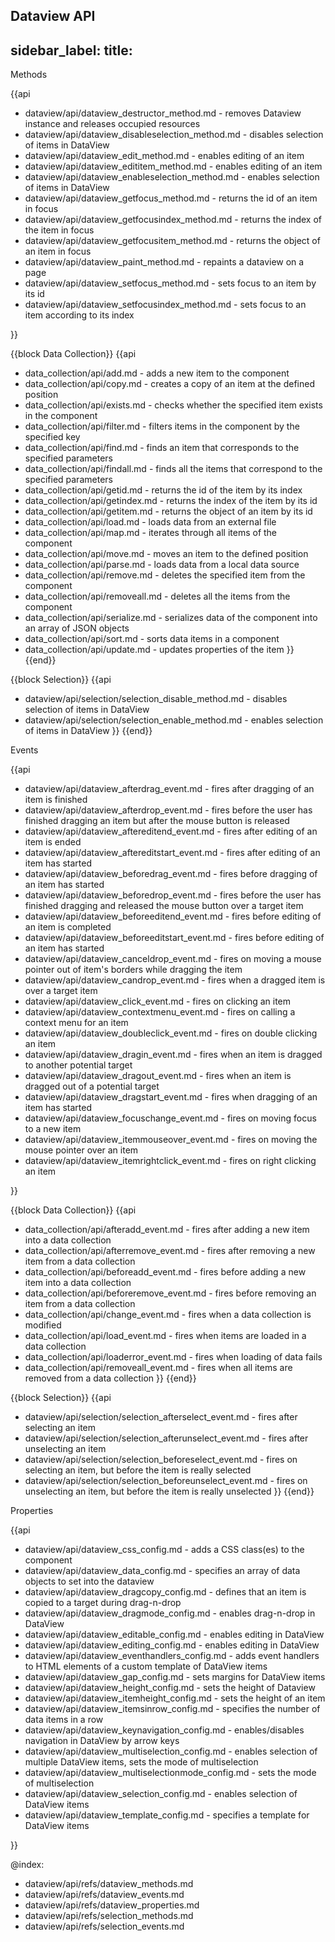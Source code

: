 Dataview API
---
sidebar_label: 
title: 
---          
	
<div class='h2'>Methods</div>

{{api

- dataview/api/dataview_destructor_method.md - removes Dataview instance and releases occupied resources
- dataview/api/dataview_disableselection_method.md - disables selection of items in DataView
- dataview/api/dataview_edit_method.md - enables editing of an item
- dataview/api/dataview_edititem_method.md - enables editing of an item
- dataview/api/dataview_enableselection_method.md - enables selection of items in DataView
- dataview/api/dataview_getfocus_method.md - returns the id of an item in focus
- dataview/api/dataview_getfocusindex_method.md - returns the index of the item in focus
- dataview/api/dataview_getfocusitem_method.md - returns the object of an item in focus
- dataview/api/dataview_paint_method.md - repaints a dataview on a page
- dataview/api/dataview_setfocus_method.md - sets focus to an item by its id
- dataview/api/dataview_setfocusindex_method.md - sets focus to an item according to its index

}}

{{block Data Collection}}
{{api
- data_collection/api/add.md - adds a new item to the component
- data_collection/api/copy.md - creates a copy of an item at the defined position
- data_collection/api/exists.md - checks whether the specified item exists in the component
- data_collection/api/filter.md - filters items in the component by the specified key
- data_collection/api/find.md - finds an item that corresponds to the specified parameters
- data_collection/api/findall.md - finds all the items that correspond to the specified parameters
- data_collection/api/getid.md - returns the id of the item by its index
- data_collection/api/getindex.md - returns the index of the item by its id
- data_collection/api/getitem.md - returns the object of an item by its id
- data_collection/api/load.md - loads data from an external file
- data_collection/api/map.md - iterates through all items of the component
- data_collection/api/move.md - moves an item to the defined position
- data_collection/api/parse.md - loads data from a local data source
- data_collection/api/remove.md - deletes the specified item from the component
- data_collection/api/removeall.md - deletes all the items from the component
- data_collection/api/serialize.md - serializes data of the component into an array of JSON objects
- data_collection/api/sort.md - sorts data items in a component
- data_collection/api/update.md - updates properties of the item
}}
{{end}}

{{block Selection}}
{{api
- dataview/api/selection/selection_disable_method.md - disables selection of items in DataView
- dataview/api/selection/selection_enable_method.md - enables selection of items in DataView
}}
{{end}}

<div class='h2'>Events</div>

{{api
- dataview/api/dataview_afterdrag_event.md - fires after dragging of an item is finished
- dataview/api/dataview_afterdrop_event.md - fires before the user has finished dragging an item but after the mouse button is released 
- dataview/api/dataview_aftereditend_event.md - fires after editing of an item is ended
- dataview/api/dataview_aftereditstart_event.md - fires after editing of an item has started
- dataview/api/dataview_beforedrag_event.md - fires before dragging of an item has started
- dataview/api/dataview_beforedrop_event.md - fires before the user has finished dragging and released the mouse button over a target item
- dataview/api/dataview_beforeeditend_event.md - fires before editing of an item is completed
- dataview/api/dataview_beforeeditstart_event.md - fires before editing of an item has started
- dataview/api/dataview_canceldrop_event.md - fires on moving a mouse pointer out of item's borders while dragging the item
- dataview/api/dataview_candrop_event.md - fires when a dragged item is over a target item
- dataview/api/dataview_click_event.md - fires on clicking an item
- dataview/api/dataview_contextmenu_event.md - fires on calling a context menu for an item
- dataview/api/dataview_doubleclick_event.md - fires on double clicking an item
- dataview/api/dataview_dragin_event.md - fires when an item is dragged to another potential target
- dataview/api/dataview_dragout_event.md - fires when an item is dragged out of a potential target
- dataview/api/dataview_dragstart_event.md - fires when dragging of an item has started
- dataview/api/dataview_focuschange_event.md - fires on moving focus to a new item
- dataview/api/dataview_itemmouseover_event.md - fires on moving the mouse pointer over an item
- dataview/api/dataview_itemrightclick_event.md - fires on right clicking an item

}}

{{block Data Collection}}
{{api
- data_collection/api/afteradd_event.md - fires after adding a new item into a data collection
- data_collection/api/afterremove_event.md - fires after removing a new item from a data collection
- data_collection/api/beforeadd_event.md - fires before adding a new item into a data collection
- data_collection/api/beforeremove_event.md - fires before removing an item from a data collection
- data_collection/api/change_event.md - fires when a data collection is modified
- data_collection/api/load_event.md - fires when items are loaded in a data collection
- data_collection/api/loaderror_event.md - fires when loading of data fails
- data_collection/api/removeall_event.md - fires when all items are removed from a data collection
}}
{{end}}

{{block Selection}}
{{api
- dataview/api/selection/selection_afterselect_event.md - fires after selecting an item
- dataview/api/selection/selection_afterunselect_event.md - fires after unselecting an item
- dataview/api/selection/selection_beforeselect_event.md - fires on selecting an item, but before the item is really selected
- dataview/api/selection/selection_beforeunselect_event.md - fires on unselecting an item, but before the item is really unselected
}}
{{end}}

<div class='h2'>Properties</div>

{{api

- dataview/api/dataview_css_config.md - adds a CSS class(es) to the component
- dataview/api/dataview_data_config.md - specifies an array of data objects to set into the dataview
- dataview/api/dataview_dragcopy_config.md - defines that an item is copied to a target during drag-n-drop
- dataview/api/dataview_dragmode_config.md - enables drag-n-drop in DataView
- dataview/api/dataview_editable_config.md - enables editing in DataView
- dataview/api/dataview_editing_config.md - enables editing in DataView
- dataview/api/dataview_eventhandlers_config.md - adds event handlers to HTML elements of a custom template of DataView items
- dataview/api/dataview_gap_config.md - sets margins for DataView items
- dataview/api/dataview_height_config.md - sets the height of Dataview
- dataview/api/dataview_itemheight_config.md - sets the height of an item
- dataview/api/dataview_itemsinrow_config.md - specifies the number of data items in a row
- dataview/api/dataview_keynavigation_config.md - enables/disables navigation in DataView by arrow keys
- dataview/api/dataview_multiselection_config.md - enables selection of multiple DataView items, sets the mode of multiselection
- dataview/api/dataview_multiselectionmode_config.md - sets the mode of multiselection
- dataview/api/dataview_selection_config.md - enables selection of DataView items
- dataview/api/dataview_template_config.md - specifies a template for DataView items

}}

@index:
- dataview/api/refs/dataview_methods.md
- dataview/api/refs/dataview_events.md
- dataview/api/refs/dataview_properties.md
- dataview/api/refs/selection_methods.md
- dataview/api/refs/selection_events.md